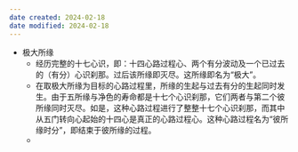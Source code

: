 ```yaml
---
date created: 2024-02-18
date modified: 2024-02-18
---
```

- 极大所缘
    - 经历完整的十七心识，即：十四心路过程心、两个有分波动及一个已过去的（有分）心识刹那。过后该所缘即灭尽。这所缘即名为“极大”。
    - 在取极大所缘为目标的心路过程里，所缘的生起与过去有分的生起同时发生。由于五所缘与净色的寿命都是十七个心识刹那，它们两者与第二个彼所缘同时灭尽。如是，这种心路过程进行了整整十七个心识刹那，而其中从五门转向心起始的十四心是真正的心路过程心。这种心路过程名为“彼所缘时分”，即结束于彼所缘的过程。
    - 
